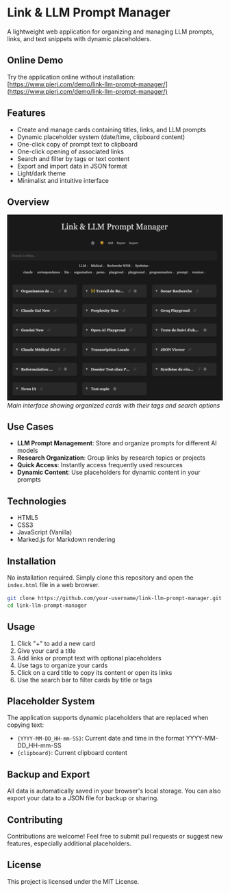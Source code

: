 # Link & LLM Prompt Manager

A lightweight web application for organizing and managing LLM prompts, links, and text snippets with dynamic placeholders.

## Online Demo

Try the application online without installation:
[https://www.pierj.com/demo/link-llm-prompt-manager/](https://www.pierj.com/demo/link-llm-prompt-manager/)

## Features

- Create and manage cards containing titles, links, and LLM prompts
- Dynamic placeholder system (date/time, clipboard content)
- One-click copy of prompt text to clipboard
- One-click opening of associated links
- Search and filter by tags or text content
- Export and import data in JSON format
- Light/dark theme
- Minimalist and intuitive interface

## Overview

![Main application interface](assets/images/main-view.png)
*Main interface showing organized cards with their tags and search options*

## Use Cases

- **LLM Prompt Management**: Store and organize prompts for different AI models
- **Research Organization**: Group links by research topics or projects
- **Quick Access**: Instantly access frequently used resources
- **Dynamic Content**: Use placeholders for dynamic content in your prompts

## Technologies

- HTML5
- CSS3
- JavaScript (Vanilla)
- Marked.js for Markdown rendering

## Installation

No installation required. Simply clone this repository and open the `index.html` file in a web browser.

```bash
git clone https://github.com/your-username/link-llm-prompt-manager.git
cd link-llm-prompt-manager
```

## Usage

1. Click "+" to add a new card
2. Give your card a title
3. Add links or prompt text with optional placeholders
4. Use tags to organize your cards
5. Click on a card title to copy its content or open its links
6. Use the search bar to filter cards by title or tags

## Placeholder System

The application supports dynamic placeholders that are replaced when copying text:

- `{YYYY-MM-DD_HH-mm-SS}`: Current date and time in the format YYYY-MM-DD_HH-mm-SS
- `{clipboard}`: Current clipboard content

## Backup and Export

All data is automatically saved in your browser's local storage. You can also export your data to a JSON file for backup or sharing.

## Contributing

Contributions are welcome! Feel free to submit pull requests or suggest new features, especially additional placeholders.

## License

This project is licensed under the MIT License.
